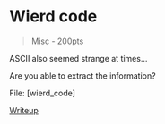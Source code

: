 # Wierd code

> Misc - 200pts

ASCII also seemed strange at times...

Are you able to extract the information?

File: [wierd_code]

[Writeup](./writeup.md)
